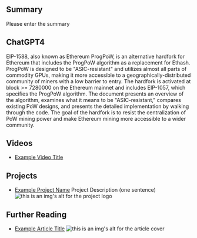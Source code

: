 ## Summary

Please enter the summary

## ChatGPT4

EIP-1588, also known as Ethereum ProgPoW, is an alternative hardfork for Ethereum that includes the ProgPoW algorithm as a replacement for Ethash. ProgPoW is designed to be "ASIC-resistant" and utilizes almost all parts of commodity GPUs, making it more accessible to a geographically-distributed community of miners with a low barrier to entry. The hardfork is activated at block >= 7280000 on the Ethereum mainnet and includes EIP-1057, which specifies the ProgPoW algorithm. The document presents an overview of the algorithm, examines what it means to be "ASIC-resistant," compares existing PoW designs, and presents the detailed implementation by walking through the code. The goal of the hardfork is to resist the centralization of PoW mining power and make Ethereum mining more accessible to a wider community.

## Videos

- [Example Video Title](https://www.youtube.com/watch?v=TDGq4aeevgY)

## Projects

- [Example Project Name](https://xxxx.xxx/xxxxx) Project Description (one sentence) ![this is an img's alt for the project logo](https://xxxx.xxx/project-logo.xxx)

## Further Reading

- [Example Article Title](https://xxxx.xxx/xxxxx) ![this is an img's alt for the article cover](https://xxxx.xxx/article-cover.xxx)
